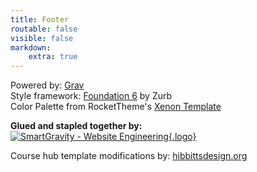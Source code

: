 ```yaml
---
title: Footer
routable: false
visible: false
markdown:
    extra: true
---
```

<!---this is part of the Course Hub BV theme-->
Powered by: [Grav](http://getgrav.org/)  
Style framework: [Foundation 6](http://foundation.zurb.com/) by Zurb  
Color Palette from RocketTheme's [Xenon Template](http://www.rockettheme.com/joomla/templates/xenon)  

**Glued and stapled together by:**  
[![SmartGravity - Website Engineering](smartgravity.png?cropResize=132,31){.logo}](http://www.smartgravity.com)  

Course hub template modifications by:
[hibbittsdesign.org](http://www.hibbittsdesign.org)
